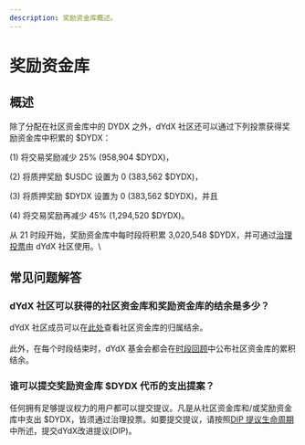 ```yaml
---
description: 奖励资金库概述。
---
```


# 奖励资金库

## 概述

除了分配在社区资金库中的 DYDX 之外，dYdX 社区还可以通过下列投票获得奖励资金库中积累的 $DYDX：

(1) 将交易奖励减少 25% (958,904 $DYDX)，

(2) 将质押奖励 $USDC 设置为 0 (383,562 $DYDX)，

(3) 将质押奖励 $DYDX 设置为 0 (383,562 $DYDX)，并且

(4) 将交易奖励再减少 45% (1,294,520 $DYDX)。

从 21 时段开始，奖励资金库中每时段将积累 3,020,548 $DYDX，并可通过[治理投票](https://docs.dydx.community/dydx-governance/voting-and-governance/governance-parameters)由 dYdX 社区使用。\


## 常见问题解答

### dYdX 社区可以获得的社区资金库和奖励资金库的结余是多少？

dYdX 社区成员可以在[此处](https://dydx.shippooor.xyz/)查看社区资金库的归属结余。 \
\
此外，在每个时段结束时，dYdX 基金会都会在[时段回顾](https://dydx.foundation/blog)中公布社区资金库的累积结余。

### 谁可以提交奖励资金库 $DYDX 代币的支出提案？

任何拥有足够提议权力的用户都可以提交提议。凡是从社区资金库和/或奖励资金库中支出 $DYDX，皆须通过治理投票。如要提交提议，请按照[DIP 提议生命周期](../voting-and-governance/dip-proposal-lifecycle.md)中所述，提交dYdX改进提议(DIP)。

